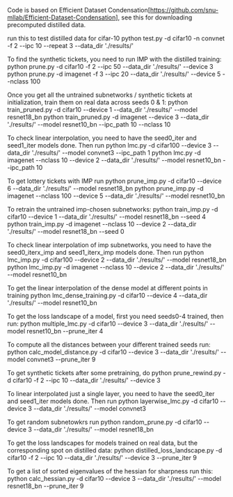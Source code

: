 Code is based on Efficient Dataset Condensation[https://github.com/snu-mllab/Efficient-Dataset-Condensation], see this for downloading precomputed distilled data.

run this to test distilled data for cifar-10
python test.py -d cifar10 -n convnet -f 2 --ipc 10 --repeat 3 --data_dir './results/'

To find the synthetic tickets, you need to run IMP with the distilled training: 
python prune.py -d cifar10 -f 2 --ipc 50 --data_dir './results/' --device 3
python prune.py -d imagenet -f 3 --ipc 20 --data_dir './results/' --device 5 --nclass 100

Once you get all the untrained subnetworks / synthetic tickets at initialization, train them on real data across seeds 0 & 1:
python train_pruned.py -d cifar10 --device 1 --data_dir './results/' --model resnet18_bn
python train_pruned.py -d imagenet --device 3 --data_dir './results/' --model resnet10_bn --ipc_path 10 --nclass 10

To check linear interpolation, you need to have the seed0_iter and seed1_iter models done. Then run 
python lmc.py -d cifar100 --device 3 --data_dir './results/' --model convnet3 --ipc_path 1
python lmc.py -d imagenet --nclass 10 --device 2 --data_dir './results/' --model resnet10_bn --ipc_path 10

To get lottery tickets with IMP run
python prune_imp.py -d cifar10 --device 6 --data_dir './results/' --model resnet18_bn
python prune_imp.py -d imagenet --nclass 100 --device 5 --data_dir './results/' --model resnet10_bn

To retrain the untrained imp-chosen subnetworks:
python train_imp.py -d cifar10 --device 1 --data_dir './results/' --model resnet18_bn --seed 4
python train_imp.py -d imagenet --nclass 10 --device 2 --data_dir './results/' --model resnet18_bn --seed 0

To check linear interpolation of imp subnetworks, you need to have the seed0_iterx_imp and seed1_iterx_imp models done. Then run 
python lmc_imp.py -d cifar100 --device 2 --data_dir './results/' --model resnet18_bn
python lmc_imp.py -d imagenet --nclass 10 --device 2 --data_dir './results/' --model resnet10_bn

To get the linear interpolation of the dense model at different points in training
python lmc_dense_training.py -d cifar10 --device 4 --data_dir './results/' --model resnet10_bn

To get the loss landscape of a model, first you need seeds0-4 trained, then run:
python multiple_lmc.py -d cifar10 --device 3 --data_dir './results/' --model resnet10_bn --prune_iter 4

To compute all the distances between your different trained seeds run:
python calc_model_distance.py -d cifar10 --device 3 --data_dir './results/' --model convnet3 --prune_iter 9

To get synthetic tickets after some pretraining, do
python prune_rewind.py -d cifar10 -f 2 --ipc 10 --data_dir './results/' --device 3

To linear interpolated just a single layer, you need to have the seed0_iter and seed1_iter models done. Then run 
python layerwise_lmc.py -d cifar10 --device 3 --data_dir './results/' --model convnet3

To get random subnetowkrs run
python random_prune.py -d cifar10 --device 3 --data_dir './results/' --model resnet18_bn

To get the loss landscapes for models trained on real data, but the corresponding spot on distilled data: 
python distilled_loss_landscape.py -d cifar10 -f 2 --ipc 10 --data_dir './results/' --device 3 --prune_iter 9

To get a list of sorted eigenvalues of the hessian for sharpness run this:
python calc_hessian.py -d cifar10 --device 3 --data_dir './results/' --model resnet18_bn --prune_iter 9
